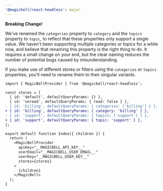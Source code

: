 ```yaml
---
'@magicbell/react-headless': major
---
```


**Breaking Change**!

We've renamed the `categories` property to `category` and the `topics` property to `topic`, to reflect that these properties only support a single value. We haven't been supporting multiple categories or topics for a while now, and believe that renaming this property is the right thing to do. It requires a small change on your end, but the clear naming reduces the number of potential bugs caused by misunderstanding.

If you make use of different stores or filters using the `categories` or `topics` properties, you'll need to rename them to their singular variants.

```diff
import { MagicBellProvider } from '@magicbell/react-headless';

const stores = [
  { id: 'default', defaultQueryParams: {} },
  { id: 'unread', defaultQueryParams: { read: false } },
- { id: 'billing', defaultQueryParams: { categories: ['billing'] } },
+ { id: 'billing', defaultQueryParams: { category: 'billing' } },
- { id: 'support', defaultQueryParams: { topics: ['support'] } },
+ { id: 'support', defaultQueryParams: { topic: 'support' } },
];

export default function Index({ children }) {
  return (
    <MagicBellProvider
      apiKey="__MAGICBELL_API_KEY__"
      userEmail="__MAGICBELL_USER_EMAIL__"
      userKey="__MAGICBELL_USER_KEY__"
      stores={stores}
    >
      {children}
    </MagicBell>
  );
}
```
